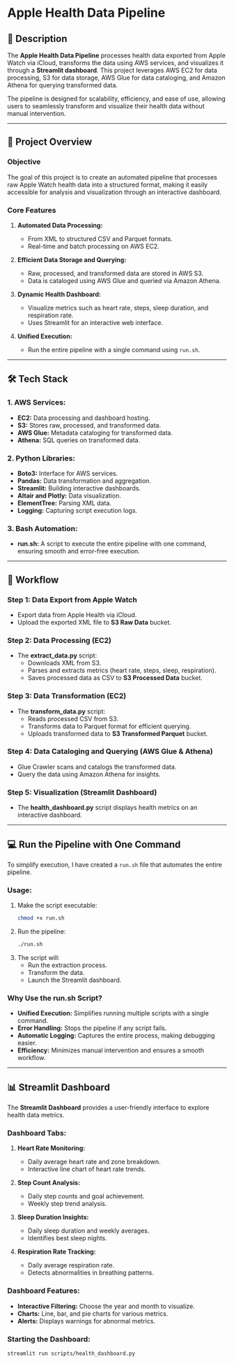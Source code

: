 # Apple Health Data Pipeline

## 📑 Description
The **Apple Health Data Pipeline** processes health data exported from Apple Watch via iCloud, transforms the data using AWS services, and visualizes it through a **Streamlit dashboard**. This project leverages AWS EC2 for data processing, S3 for data storage, AWS Glue for data cataloging, and Amazon Athena for querying transformed data.

The pipeline is designed for scalability, efficiency, and ease of use, allowing users to seamlessly transform and visualize their health data without manual intervention.

---

## 🌟 Project Overview

### Objective
The goal of this project is to create an automated pipeline that processes raw Apple Watch health data into a structured format, making it easily accessible for analysis and visualization through an interactive dashboard.

### Core Features
1. **Automated Data Processing:**
   - From XML to structured CSV and Parquet formats.
   - Real-time and batch processing on AWS EC2.

2. **Efficient Data Storage and Querying:**
   - Raw, processed, and transformed data are stored in AWS S3.
   - Data is cataloged using AWS Glue and queried via Amazon Athena.

3. **Dynamic Health Dashboard:**
   - Visualize metrics such as heart rate, steps, sleep duration, and respiration rate.
   - Uses Streamlit for an interactive web interface.

4. **Unified Execution:**
   - Run the entire pipeline with a single command using `run.sh`.

---

## 🛠️ Tech Stack

### 1. AWS Services:
- **EC2:** Data processing and dashboard hosting.
- **S3:** Stores raw, processed, and transformed data.
- **AWS Glue:** Metadata cataloging for transformed data.
- **Athena:** SQL queries on transformed data.

### 2. Python Libraries:
- **Boto3:** Interface for AWS services.
- **Pandas:** Data transformation and aggregation.
- **Streamlit:** Building interactive dashboards.
- **Altair and Plotly:** Data visualization.
- **ElementTree:** Parsing XML data.
- **Logging:** Capturing script execution logs.

### 3. Bash Automation:
- **run.sh:** A script to execute the entire pipeline with one command, ensuring smooth and error-free execution.

---

## 🔄 Workflow

### Step 1: Data Export from Apple Watch
- Export data from Apple Health via iCloud.
- Upload the exported XML file to **S3 Raw Data** bucket.

### Step 2: Data Processing (EC2)
- The **extract_data.py** script:
  - Downloads XML from S3.
  - Parses and extracts metrics (heart rate, steps, sleep, respiration).
  - Saves processed data as CSV to **S3 Processed Data** bucket.

### Step 3: Data Transformation (EC2)
- The **transform_data.py** script:
  - Reads processed CSV from S3.
  - Transforms data to Parquet format for efficient querying.
  - Uploads transformed data to **S3 Transformed Parquet** bucket.

### Step 4: Data Cataloging and Querying (AWS Glue & Athena)
- Glue Crawler scans and catalogs the transformed data.
- Query the data using Amazon Athena for insights.

### Step 5: Visualization (Streamlit Dashboard)
- The **health_dashboard.py** script displays health metrics on an interactive dashboard.

---

## 💻 Run the Pipeline with One Command

To simplify execution, I have created a `run.sh` file that automates the entire pipeline.

### Usage:
1. Make the script executable:
   ```bash
   chmod +x run.sh
   ```
2. Run the pipeline:
   ```bash
   ./run.sh
   ```
3. The script will:
   - Run the extraction process.
   - Transform the data.
   - Launch the Streamlit dashboard.

### Why Use the run.sh Script?
- **Unified Execution:** Simplifies running multiple scripts with a single command.
- **Error Handling:** Stops the pipeline if any script fails.
- **Automatic Logging:** Captures the entire process, making debugging easier.
- **Efficiency:** Minimizes manual intervention and ensures a smooth workflow.

---

## 📊 Streamlit Dashboard

The **Streamlit Dashboard** provides a user-friendly interface to explore health data metrics.

### Dashboard Tabs:
1. **Heart Rate Monitoring:**
   - Daily average heart rate and zone breakdown.
   - Interactive line chart of heart rate trends.

2. **Step Count Analysis:**
   - Daily step counts and goal achievement.
   - Weekly step trend analysis.

3. **Sleep Duration Insights:**
   - Daily sleep duration and weekly averages.
   - Identifies best sleep nights.

4. **Respiration Rate Tracking:**
   - Daily average respiration rate.
   - Detects abnormalities in breathing patterns.

### Dashboard Features:
- **Interactive Filtering:** Choose the year and month to visualize.
- **Charts:** Line, bar, and pie charts for various metrics.
- **Alerts:** Displays warnings for abnormal metrics.

### Starting the Dashboard:
```bash
streamlit run scripts/health_dashboard.py
```

